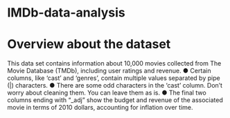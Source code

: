 # IMDb-data-analysis
# Overview about the dataset
This data set contains information about 10,000 movies collected from The Movie Database (TMDb), including user ratings and revenue.
● Certain columns, like ‘cast’ and ‘genres’, contain multiple values separated by pipe (|) characters.
● There are some odd characters in the ‘cast’ column. Don’t worry about cleaning them. You can leave them as is.
● The final two columns ending with “_adj” show the budget and revenue of the associated movie in terms of 2010 dollars, accounting for inflation over time.

